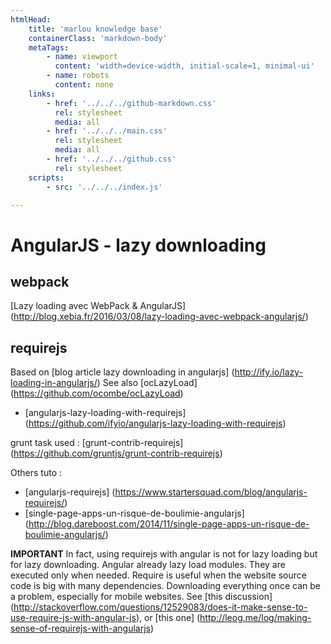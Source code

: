 ```yaml
---
htmlHead:
    title: 'marlou knowledge base' 
    containerClass: 'markdown-body'
    metaTags:
        - name: viewport
          content: 'width=device-width, initial-scale=1, minimal-ui'
        - name: robots
          content: none
    links:
        - href: '../../../github-markdown.css'
          rel: stylesheet
          media: all
        - href: '../../../main.css'
          rel: stylesheet
          media: all
        - href: '../../../github.css'
          rel: stylesheet
    scripts:
        - src: '../../../index.js'

---
```


# AngularJS - lazy downloading

## webpack

[Lazy loading avec WebPack & AngularJS] (http://blog.xebia.fr/2016/03/08/lazy-loading-avec-webpack-angularjs/)

## requirejs

Based on [blog article lazy downloading in angularjs] (http://ify.io/lazy-loading-in-angularjs/)
See also [ocLazyLoad] (https://github.com/ocombe/ocLazyLoad)

- [angularjs-lazy-loading-with-requirejs] (https://github.com/ifyio/angularjs-lazy-loading-with-requirejs)

grunt task used : [grunt-contrib-requirejs] (https://github.com/gruntjs/grunt-contrib-requirejs)

Others tuto :
- [angularjs-requirejs] (https://www.startersquad.com/blog/angularjs-requirejs/)
- [single-page-apps-un-risque-de-boulimie-angularjs] (http://blog.dareboost.com/2014/11/single-page-apps-un-risque-de-boulimie-angularjs/)

**IMPORTANT**
In fact, using requirejs with angular is not for lazy loading but for lazy downloading.
Angular already lazy load modules. They are executed only when needed.
Require is useful when the website source code is big with many dependencies. 
Downloading everything once can be a problem, especially for mobile websites.
See [this discussion] (http://stackoverflow.com/questions/12529083/does-it-make-sense-to-use-require-js-with-angular-js), or [this one] (http://leog.me/log/making-sense-of-requirejs-with-angularjs)
